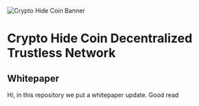 ![Crypto Hide Coin Banner](https://user-images.githubusercontent.com/49910980/64911819-d7c12800-d726-11e9-8cc3-4823c3d10a13.png)

# Crypto Hide Coin Decentralized Trustless Network

## Whitepaper

Hi, in this repository we put a whitepaper update.
Good read
